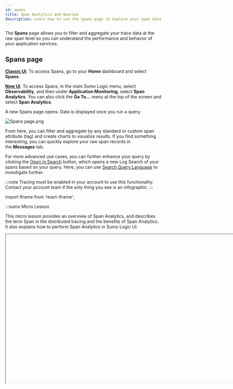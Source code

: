 ```yaml
---
id: spans
title: Span Analytics and Queries
description: Learn how to use the Spans page to explore your span data.
---
```


The **Spans** page allows you to filter and aggregate your trace data at the raw span level so you can understand the performance and behavior of your application services.

## Spans page

[**Classic UI**](/docs/get-started/sumo-logic-ui-classic). To access Spans, go to your **Home** dashboard and select **Spans**. 

[**New UI**](/docs/get-started/sumo-logic-ui/). To access Spans, in the main Sumo Logic menu, select **Observability**, and then under **Application Monitoring**, select **Span Analytics**. You can also click the **Go To...** menu at the top of the screen and select **Span Analytics**. 
 

A new Spans page opens. Data is displayed once you run a query.

![Spans page.png](/img/traces/Spans-page.png)

From here, you can filter and aggregate by any standard or custom span attribute (tag) and create charts to visualize results. If you find something interesting, you can quickly explore your raw span records in the **Messages** tab.

For more advanced use cases, you can further enhance your query by clicking the [Open in Search](#open-in-search) button, which opens a new Log Search of your spans based on your query. Here, you can use [Search Query Language](search-query-language-support-for-traces.md) to investigate further.

:::note
Tracing must be enabled in your account to use this functionality. Contact your account team if the only thing you see is an infographic.
:::

import Iframe from 'react-iframe';

:::sumo Micro Lesson

This micro lesson provides an overview of Span Analytics, and describes the term Span in the distributed tracing and the benefits of Span Analytics. It also explains how to perform Span Analytics in Sumo Logic UI.

<Iframe url="https://www.youtube.com/embed/2cp_0pmzD-A"
        width="854px"
        height="480px"
        id="myId"
        className="video-container"
        display="initial"
        position="relative"
        allow="accelerometer; clipboard-write; encrypted-media; gyroscope; picture-in-picture"
        allowfullscreen
        />

:::



## Spans query

You can build a spans query using the provided input fields. By default, you'll see an input for **Filters** and **Visualize**.

![blank spans query.png](/img/traces/blank-spans-query.png)

Once you click the text area of an input field, you'll get a dropdown menu that provides the available options detected from your data. You can manually type into these input fields or select from the dropdown of available options.

![dropdown for spans filter.png](/img/traces/dropdown-for-spans-filter.png)

**Filters** narrow the scope of the query. Enter metadata values that match the data you want to search. You can add multiple filters to focus on specific data.

:::note
Each Trace includes up to 10,000 spans to better support monitoring for long-running and complex transactions. New spans can increase credits consumption.
:::

### Aggregate your data

Aggregating raw spans can produce better insights by selecting the subject you want to visualize and the type of aggregation.

**Visualize** sets the metric to aggregate the filtered data by. The two default options are:

* **count**. Counts the field you set. Typically you want to count spans, such as: to show how many of them are in any particular category. However, you can count distinct occurrences of any other field, such as IP addresses or pods.
* **duration**. Conducts the sum, avg, min, max, or pct of the span duration metric.

:::tip
You can instead use custom numeric metrics from your data by typing the name of the span tag field carrying a metric into the box.
:::

You can visualize multiple different metrics at once.

* If you define **Visualize**, you'll see another option to set **Group By** value. You can have the aggregated results grouped by time or other fields.
   * If you want to display a time series, you need to Group By time and select the granularity.
   * If you prefer to have aggregated data without a time dimension, pick the appropriate dimensions to Group By.
   * You can group by time and other fields at the same time. When you do time and another dimension, you can create a stacked bar time series.
* If you define **Group By** you'll see another option to set a **Limit** value. This allows you to reduce the number of results by an order.

![spans query.png](/img/traces/spans-query.png)

:::note
When you run your query with **Visualize** and/or **Group By**, the results tab will automatically switch to **Aggregates**.
:::

### Set Time Range

You set the time range of the query at the top right of the Spans page, above the search button. Tracing data retention in `_trace_spans` index is the same as default log index retention. See [Time Range Expressions](/docs/search/get-started-with-search/search-basics/time-range-expressions) for details.  

![spans time range.png](/img/traces/spans-time-range.png)

### Run query

Once you have defined your spans query, with filters and aggregation if desired, click the search button to run the search. It looks like the following:  

![spans search button.png](/img/traces/spans-search-button.png)

You can pause or stop your search by clicking the appropriate icons below the search button.  

![pause or stop spans query.png](/img/traces/pause-or-stop-spans-query.png)

## Search Results

**Messages** (including **Facets**) are always provided to show you the raw output of your query. You will have **Aggregates** if your query has set the **Visualize** option.

### Messages tab

The **Messages** table shows your raw span data. You can click on any row to open a right-side Details pane (similar to the one in [Trace View](/docs/apm/traces/view-and-investigate-traces)) showing span details and options to navigate to other parts of the system from there.

![messages results.png](/img/traces/messages-results.png)

* To move a column left or right, hold click and drag it to a different location in the table.
* To adjust column width, click and drag the vertical line in between the columns.<br/> ![resize column.png](/img/traces/resize-column.png)
* To reset column width to the default size, double-click the vertical line to the right of a column name.

#### Facets

The **Facets** panel provides a list of all the metadata fields returned from your search results and allows you to show or hide fields from the results table.

The content of the Facets panel is affected by your current active filters and time range, but shows any found metadata tag (span attribute) with its top 10 values, including any custom tags you may [add to your data](/docs/apm/traces/get-started-transaction-tracing/opentelemetry-instrumentation/java/custom-tags-configuration). By default, the fields used in the query are shown in the Messages table.

![Facets expanded.png](/img/traces/Facets-expanded.png)

* You can adjust which fields are displayed in the raw span messages table by checking or unchecking the box next to the field in the Facets panel.
* Use the search field to easily find the metadata from your data. This applies the filter to both tag names and their values.
* The number of values found for each is displayed for your reference.
* Add and remove fields from your query by hovering over a field and clicking.  

![facets add to query.png](/img/traces/facets-add-to-query.png)

### Aggregates tab

The Aggregates tab shows your data charted. See Panels from Dashboard for details on the settings. However, note that not all settings will be available on the Spans page. The interface will only show you available settings.

![sumo-logic-spans-aggregates-visualize.png](/img/traces/sumo-logic-spans-aggregates-visualize.png)

## Add to Dashboard

You can add to Dashboard as long as your total dashboard-originated `_trace_spans `read volume does not exceed 200x of your tracing ingest. Contact your Sumo Logic representative for paid subscription service options for volume requirements exceeding 200x of your tracing ingest.

To add your aggregated span data to a Dashboard:

1. Click the three vertical-dots icon on the top right of the Spans page and select **Add to Dashboard**.<br/>  ![add-to-dashboard-spans.png](/img/traces/add-to-dashboard-spans.png)
1. In the **Add Panel to Dashboard** window provide a **Panel Title** and a name for the **Dashboard**. Once the name is entered you'll have an option to select **Create New Dashboard** with your name.<br/>  ![span-dashboard.png](/img/traces/span-dashboard.png)
1. Click **Add** when you're done assigning which Dashboard to add the Panel to.

## Open in Search

To further enhance your query, you can use the [Search Query Language](search-query-language-support-for-traces.md) for more advanced use cases by opening a Search of your spans. Click the
three vertical-dots icon on the top right of the Spans page and select **Open in Search**.  

![span-open-in-search.png](/img/traces/span-open-in-search.png)

### Examples

#### Compare performance of different release versions

To compare the performance of different release versions defined by a custom tag `assemblyVersion`, you can graph the 95th percentile of latency of a microservice in the function of time by version.

Use the **filters** or **facets** features to find the appropriate service in the dropdown and select it. Then, select to visualize duration’s 95th percentile and pick a group by time, for example, 1-minute granularity and the `assemblyVersion` custom tag that carries version information. That’s it!

![service percentile by time.png](/img/traces/service-percentile-by-time.png)

You can customize your chart by picking different visualization types and colors.

#### Find HTTP errors distribution

Next, let’s see how to find the distribution of different HTTP errors among our services. Not as a time series, just a pie chart to find which service and status codes are most common.

Here is the simple query we used to visualize that data:

![status codes spans example.png](/img/traces/status-codes-spans-example.png)

It’s now easier than ever to drill down into the information you care about. Note that our query only includes spans with codes from 4xx and 5xx ranges and visualizes the count of such spans, broken down by two dimensions, service and status code. Easy!

The number of cases you can realize with this is unlimited. In addition to the above examples, you can aggregate and visualize the content of custom metrics in your spans, and filter and break them down by any field, including custom tags. These can all be presented in any of the available chart visualizations.

If any further query customization is required, you can click the [**Open in Search**](#open-in-search) button to edit your query, making it a great place to start queries in a way that still allows further technical refinement. Especially if you try to solve a use case that requires more than the current functionality of the Spans page, such as the following:

1. A stacked time-series chart with more than two non-time dimensions. You can only set **Group By** to **Time** and a single dimension.
1. Visualize multiple series with more than one count operation.
1. Use OR operations in filters. Filters are concatenated using AND logic.
1. Use mathematical operations between metrics.
